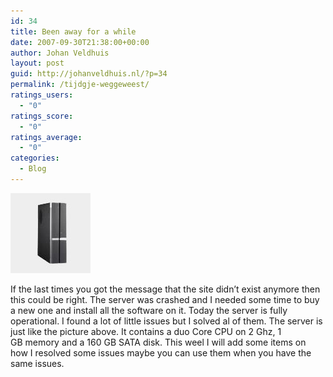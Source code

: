 ```yaml
---
id: 34
title: Been away for a while
date: 2007-09-30T21:38:00+00:00
author: Johan Veldhuis
layout: post
guid: http://johanveldhuis.nl/?p=34
permalink: /tijdgje-weggeweest/
ratings_users:
  - "0"
ratings_score:
  - "0"
ratings_average:
  - "0"
categories:
  - Blog
---
```

[![Asus](/wp-content/uploads/2008/03/asus1.thumbnail.jpg)](/wp-content/uploads/2008/03/asus1.jpg "Asus")

If the last times you got the message that the site didn&#8217;t exist anymore then this could be right. The server was crashed and I needed some time to buy a new one and install all the software on it. Today the server is fully operational. I found a lot of little issues but I solved al of them. The server is just like the picture above. It contains a duo Core CPU on 2 Ghz, 1 GB memory and a 160 GB SATA disk. This weel I will add some items on how I resolved some issues maybe you can use them when you have the same issues.